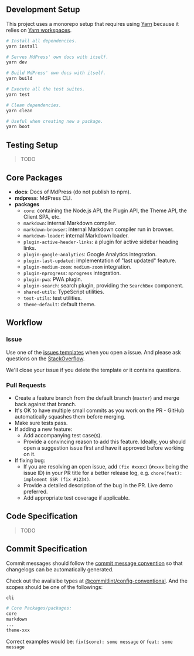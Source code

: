 ## Development Setup

This project uses a monorepo setup that requires using [Yarn](https://yarnpkg.com) because it relies on [Yarn workspaces](https://yarnpkg.com/blog/2017/08/02/introducing-workspaces/).

``` sh
# Install all dependencies.
yarn install

# Serves MdPress' own docs with itself.
yarn dev

# Build MdPress' own docs with itself.
yarn build

# Execute all the test suites.
yarn test

# Clean dependencies.
yarn clean

# Useful when creating new a package.
yarn boot
```

## Testing Setup

> TODO

## Core Packages

- **docs**: Docs of MdPress (do not publish to npm).
- **mdpress**: MdPress CLI.
- **packages**
  - `core`: containing the Node.js API, the Plugin API, the Theme API, the Client SPA, etc.
  - `markdown`: internal Markdown compiler.
  - `markdown-browser`: internal Markdown compiler run in browser.
  - `markdown-loader`: internal Markdown loader.
  - `plugin-active-header-links`: a plugin for active sidebar heading links.
  - `plugin-google-analytics`: Google Analytics integration.
  - `plugin-last-updated`: implementation of "last updated" feature.
  - `plugin-medium-zoom`: `medium-zoom` integration.
  - `plugin-nprogress`: `nprogress` integration.
  - `plugin-pwa`: PWA plugin.
  - `plugin-search`: search plugin, providing the `SearchBox` component.
  - `shared-utils`: TypeScript utilities.
  - `test-utils`: test utilities.
  - `theme-default`: default theme.

## Workflow

### Issue

Use one of the [issues templates](https://github.com/docschina/mdpress/issues/new/choose) when you open a issue. And please ask questions on the [StackOverflow](https://stackoverflow.com/questions/ask?tags=mdpress).

We'll close your issue if you delete the template or it contains questions.

### Pull Requests

- Create a feature branch from the default branch (`master`) and merge back against that branch.
- It's OK to have multiple small commits as you work on the PR - GitHub automatically squashes them before merging.
- Make sure tests pass.
- If adding a new feature:
  - Add accompanying test case(s).
  - Provide a convincing reason to add this feature. Ideally, you should open a suggestion issue first and have it approved before working on it.
- If fixing bug:
  - If you are resolving an open issue, add `(fix #xxxx)` (`#xxxx` being the issue ID) in your PR title for a better release log, e.g. `chore(feat): implement SSR (fix #1234)`.
  - Provide a detailed description of the bug in the PR. Live demo preferred.
  - Add appropriate test coverage if applicable.

## Code Specification

> TODO

## Commit Specification

Commit messages should follow the [commit message convention](https://www.conventionalcommits.org) so that changelogs can be automatically generated.

Check out the availalbe types at [@commitlint/config-conventional](https://github.com/conventional-changelog/commitlint/tree/master/@commitlint/config-conventional#type-enum). And the scopes should be one of the followings:

``` sh
cli

# Core Packages/packages:
core
markdown
...
theme-xxx
```

Correct examples would be: `fix($core): some message` or `feat: some message`
